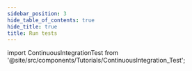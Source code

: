 ```yaml
---
sidebar_position: 3
hide_table_of_contents: true
hide_title: true
title: Run tests
---
```


<!-- # CI Test -->

<!-- Custom component -->

import ContinuousIntegrationTest from '@site/src/components/Tutorials/ContinuousIntegration_Test';

<ContinuousIntegrationTest />
